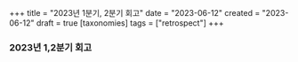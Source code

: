 +++
title = "2023년 1분기, 2분기 회고"
date = "2023-06-12"
created = "2023-06-12"
draft = true
[taxonomies]
tags = ["retrospect"]
+++

### 2023년 1,2분기 회고